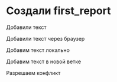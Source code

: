 ﻿# Создали first_report

Добавили текст

Добавили текст через браузер

Добавим текст локально

Добавим текст в новой ветке

Разрешаем конфликт
